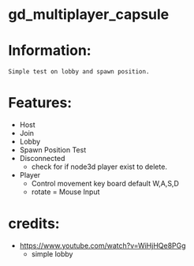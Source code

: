 # gd_multiplayer_capsule

# Information:
	Simple test on lobby and spawn position.
	
# Features:
- Host
- Join
- Lobby
- Spawn Position Test
- Disconnected
	- check for if node3d player exist to delete.
- Player
	- Control movement key board default W,A,S,D
	- rotate = Mouse Input

# credits:
- https://www.youtube.com/watch?v=WiHjHQe8PGg
	- simple lobby
